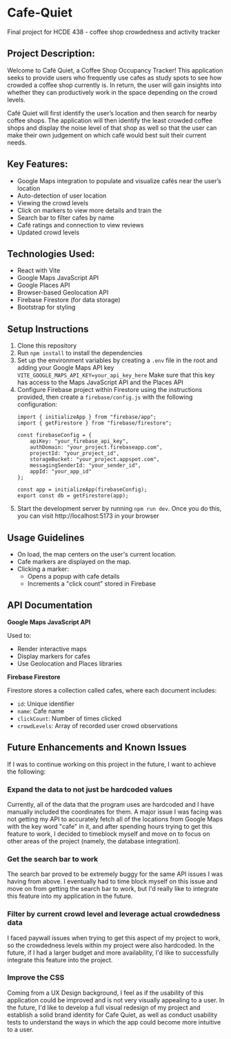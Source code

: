 # Cafe-Quiet
Final project for HCDE 438 - coffee shop crowdedness and activity tracker

## Project Description:
Welcome to Café Quiet, a Coffee Shop Occupancy Tracker! This application seeks to provide users who frequently use cafes as study spots to see how crowded a coffee shop currently is. In return, the user will gain insights into whether they can productively work in the space depending on the crowd levels. 

Café Quiet will first identify the user’s location and then search for nearby coffee shops. The application will then identify the least crowded coffee shops and display the noise level of that shop as well so that the user can make their own judgement on which café would best suit their current needs. 

## Key Features:
- Google Maps integration to populate and visualize cafés near the user’s location
- Auto-detection of user location
- Viewing the crowd levels
- Click on markers to view more details and train the 
- Search bar to filter cafes by name
- Café ratings and connection to view reviews
- Updated crowd levels

## Technologies Used:
- React with Vite
- Google Maps JavaScript API
- Google Places API
- Browser-based Geolocation API 
- Firebase Firestore (for data storage)
- Bootstrap for styling

## Setup Instructions
1. Clone this repository
2. Run <code>npm install</code> to install the dependencies
3. Set up the environment variables by creating a <code>.env</code> file in the root and adding your Google Maps API key
    <code>VITE_GOOGLE_MAPS_API_KEY=your_api_key_here</code>
    Make sure that this key has access to the Maps JavaScript API and the Places API
4. Configure Firebase project within Firestore using the instructions provided, then create a <code>firebase/config.js</code> with the following configuration:
    ```
    import { initializeApp } from "firebase/app";
    import { getFirestore } from "firebase/firestore";

    const firebaseConfig = {
        apiKey: "your_firebase_api_key",
        authDomain: "your_project.firebaseapp.com",
        projectId: "your_project_id",
        storageBucket: "your_project.appspot.com",
        messagingSenderId: "your_sender_id",
        appId: "your_app_id"
    };

    const app = initializeApp(firebaseConfig);
    export const db = getFirestore(app);
    ```
5. Start the development server by running <code>npm run dev</code>. Once you do this, you can visit http://localhost:5173 in your browser

## Usage Guidelines
- On load, the map centers on the user's current location.
- Cafe markers are displayed on the map.
- Clicking a marker:
    - Opens a popup with cafe details
    - Increments a "click count" stored in Firebase

## API Documentation
**Google Maps JavaScript API**

Used to:
- Render interactive maps
- Display markers for cafes
- Use Geolocation and Places libraries

**Firebase Firestore**

Firestore stores a collection called cafes, where each document includes:
- <code>id</code>: Unique identifier
- <code>name</code>: Cafe name
- <code>clickCount</code>: Number of times clicked
- <code>crowdLevels</code>: Array of recorded user crowd observations

## Future Enhancements and Known Issues
If I was to continue working on this project in the future, I want to achieve the following:
### Expand the data to not just be hardcoded values
Currently, all of the data that the program uses are hardcoded and I have manually included the coordinates for them. A major issue I was facing was not getting my API to accurately fetch all of the locations from Google Maps with the key word "cafe" in it, and after spending hours trying to get this feature to work, I decided to timeblock myself and move on to focus on other areas of the project (namely, the database integration). 

### Get the search bar to work
The search bar proved to be extremely buggy for the same API issues I was having from above. I eventually had to time block myself on this issue and move on from getting the search bar to work, but I'd really like to integrate this feature into my application in the future.

### Filter by current crowd level and leverage actual crowdedness data
I faced paywall issues when trying to get this aspect of my project to work, so the crowdedness levels within my project were also hardcoded. In the future, if I had a larger budget and more availability, I'd like to successfully integrate this feature into the project. 

### Improve the CSS
Coming from a UX Design background, I feel as if the usability of this application could be improved and is not very visually appealing to a user. In the future, I'd like to develop a full visual redesign of my project and establish a solid brand identity for Cafe Quiet, as well as conduct usability tests to understand the ways in which the app could become more intuitive to a user. 